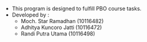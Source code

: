 + This program is designed to fulfill PBO course tasks.
+ Developed by :
  + Moch. Star Ramadhan (10116482)
  + Adhitya Kuncoro Jatti (10116472)
  + Randi Putra Utama (10116498)
